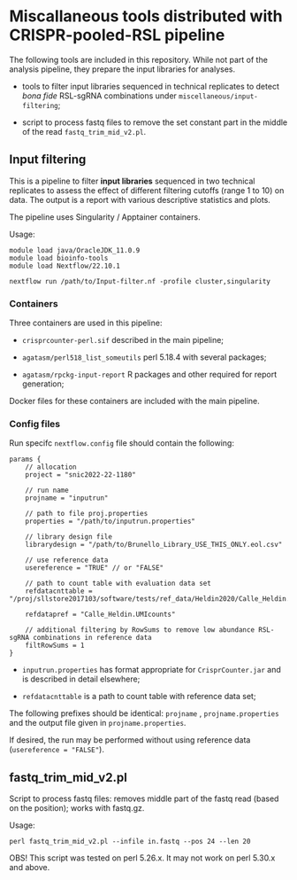 # Miscallaneous tools distributed with CRISPR-pooled-RSL pipeline

The following tools are included in this repository. While not part of the analysis pipeline, they prepare the input libraries for analyses.

* tools to filter input libraries sequenced in technical replicates to detect *bona fide* RSL-sgRNA combinations under `miscellaneous/input-filtering`;

* script to process fastq files to remove the set constant part in the middle of the read `fastq_trim_mid_v2.pl`.


## Input filtering

This is a pipeline to filter **input libraries** sequenced in two technical replicates to assess the effect of different filtering cutoffs (range 1 to 10) on data. The output is a report with various descriptive statistics and plots.

The pipeline uses Singularity / Apptainer containers.


Usage:

```
module load java/OracleJDK_11.0.9
module load bioinfo-tools
module load Nextflow/22.10.1

nextflow run /path/to/Input-filter.nf -profile cluster,singularity
```

### Containers

Three containers are used in this pipeline:

* `crisprcounter-perl.sif` described in the main pipeline;

* `agatasm/perl518_list_someutils` perl 5.18.4 with several packages;

* `agatasm/rpckg-input-report` R packages and other required for report generation;


Docker files for these containers are included with the main pipeline.


### Config files

Run specifc `nextflow.config` file should contain the following:

```
params {
	// allocation
	project = "snic2022-22-1180"

	// run name
	projname = "inputrun"

	// path to file proj.properties
	properties = "/path/to/inputrun.properties"

	// library design file
	librarydesign = "/path/to/Brunello_Library_USE_THIS_ONLY.eol.csv"

	// use reference data
	usereference = "TRUE" // or "FALSE"

	// path to count table with evaluation data set
	refdatacnttable = "/proj/sllstore2017103/software/tests/ref_data/Heldin2020/Calle_Heldin.UMIcounts.csv"

	refdatapref = "Calle_Heldin.UMIcounts"

	// additional filtering by RowSums to remove low abundance RSL-sgRNA combinations in reference data
	filtRowSums = 1
}
```

* `inputrun.properties` has format appropriate for `CrisprCounter.jar` and is described in detail elsewhere;

* `refdatacnttable` is a path to count table with reference data set;

The following prefixes should be identical: `projname` , `projname.properties` and the output file given in  `projname.properties`.


If desired, the run may be performed without using reference data (`usereference = "FALSE"`).



## fastq_trim_mid_v2.pl

Script to process fastq files: removes middle part of the fastq read (based on the position); works with fastq.gz.

Usage:

```
perl fastq_trim_mid_v2.pl --infile in.fastq --pos 24 --len 20
```

OBS! This script was tested on perl 5.26.x. It may not work on perl 5.30.x and above.

